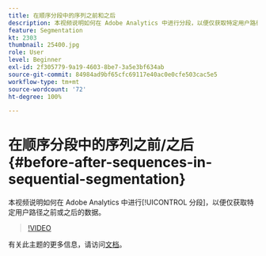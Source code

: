 ```yaml
---
title: 在顺序分段中的序列之前和之后
description: 本视频说明如何在 Adobe Analytics 中进行分段，以便仅获取特定用户路径之前或之后的数据。
feature: Segmentation
kt: 2303
thumbnail: 25400.jpg
role: User
level: Beginner
exl-id: 2f305779-9a19-4603-8be7-3a5e3bf634ab
source-git-commit: 84984ad9bf65cfc69117e40ac0e0cfe503cac5e5
workflow-type: tm+mt
source-wordcount: '72'
ht-degree: 100%

---
```


# 在顺序分段中的序列之前/之后 {#before-after-sequences-in-sequential-segmentation}

本视频说明如何在 Adobe Analytics 中进行[!UICONTROL 分段]，以便仅获取特定用户路径之前或之后的数据。

>[!VIDEO](https://video.tv.adobe.com/v/37640/?quality=12&learn=on&captions=chi_hans)

有关此主题的更多信息，请访问[文档](https://experienceleague.adobe.com/docs/analytics/components/segmentation/segmentation-workflow/seg-sequential-build.html?lang=zh-Hans)。
